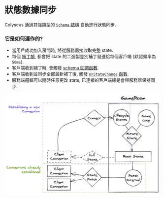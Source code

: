 # 狀態數據同步

Colyseus 通過其強類型的 [`Schema` 結構](/state/schema/) 自動進行狀態同步.

### 它是如何運作的?

- 當用戶成功加入房間時, 將從服務器接收取完整 state.
- 每個 [補丁幀](/server/room/#patchrate-number), 都會把 state 的二進製差別補丁發送給每個客戶端 (默認頻率為 `50ms`).
- 客戶端收到補丁時, 會觸發 [schema 回調函數](/state/schema/#callbacks).
- 客戶端收到並同步全部最新補丁後, 觸發 [`onStateChange` 函數](/client/room/#onstatechange).
- 服務端邏輯可以隨時任意更改 state, 已連接的客戶端總是會與服務器保持同步.

![state 同步](state-sync.png)